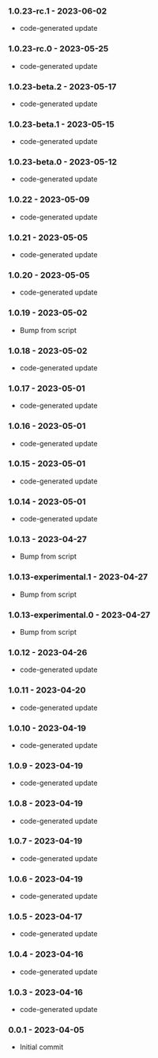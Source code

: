 ### 1.0.23-rc.1 - 2023-06-02

- code-generated update

### 1.0.23-rc.0 - 2023-05-25

- code-generated update

### 1.0.23-beta.2 - 2023-05-17

- code-generated update

### 1.0.23-beta.1 - 2023-05-15

- code-generated update

### 1.0.23-beta.0 - 2023-05-12

- code-generated update

### 1.0.22 - 2023-05-09

- code-generated update

### 1.0.21 - 2023-05-05

- code-generated update

### 1.0.20 - 2023-05-05

- code-generated update

### 1.0.19 - 2023-05-02

- Bump from script

### 1.0.18 - 2023-05-02

- code-generated update

### 1.0.17 - 2023-05-01

- code-generated update

### 1.0.16 - 2023-05-01

- code-generated update

### 1.0.15 - 2023-05-01

- code-generated update

### 1.0.14 - 2023-05-01

- code-generated update

### 1.0.13 - 2023-04-27

- Bump from script

### 1.0.13-experimental.1 - 2023-04-27

- Bump from script

### 1.0.13-experimental.0 - 2023-04-27

- Bump from script

### 1.0.12 - 2023-04-26

- code-generated update

### 1.0.11 - 2023-04-20

- code-generated update

### 1.0.10 - 2023-04-19

- code-generated update

### 1.0.9 - 2023-04-19

- code-generated update

### 1.0.8 - 2023-04-19

- code-generated update

### 1.0.7 - 2023-04-19

- code-generated update

### 1.0.6 - 2023-04-19

- code-generated update

### 1.0.5 - 2023-04-17

- code-generated update

### 1.0.4 - 2023-04-16

- code-generated update

### 1.0.3 - 2023-04-16

- code-generated update

### 0.0.1 - 2023-04-05

- Initial commit